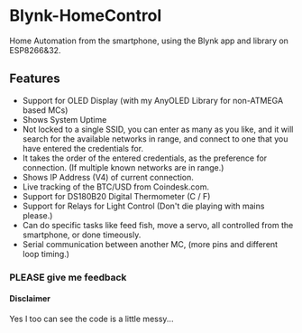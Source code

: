 # Blynk-HomeControl
Home Automation from the smartphone, using the Blynk app and library on ESP8266&amp;32.

## Features

  * Support for OLED Display (with my AnyOLED Library for non-ATMEGA based MCs)
  * Shows System Uptime
  * Not locked to a single SSID, you can enter as many as you like, and it will search for the available networks in range, and connect to one that you have entered the credentials for. 
  * It takes the order of the entered credentials, as the preference for connection. (If multiple known networks are in range.)
  * Shows IP Address (V4) of current connection.
  * Live tracking of the BTC/USD from Coindesk.com.
  * Support for DS180B20 Digital Thermometer (C / F)
  * Support for Relays for Light Control (Don't die playing with mains please.)
  * Can do specific tasks like feed fish, move a servo, all controlled from the smartphone, or done timeously.
  * Serial communication between another MC, (more pins and different loop timing.)
  
### PLEASE give me feedback

#### Disclaimer

Yes I too can see the code is a little messy... 

